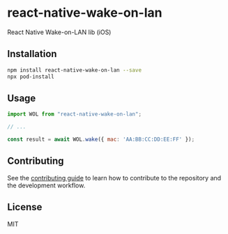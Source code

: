# react-native-wake-on-lan

React Native Wake-on-LAN lib (iOS)

## Installation

```sh
npm install react-native-wake-on-lan --save
npx pod-install
```

## Usage

```js
import WOL from "react-native-wake-on-lan";

// ...

const result = await WOL.wake({ mac: 'AA:BB:CC:DD:EE:FF' });
```

## Contributing

See the [contributing guide](CONTRIBUTING.md) to learn how to contribute to the repository and the development workflow.

## License

MIT
